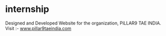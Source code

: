 # internship
Designed and Developed Website for the organization, PiLLAR9 TAE INDIA.
Visit :- www.pillar9taeindia.com

